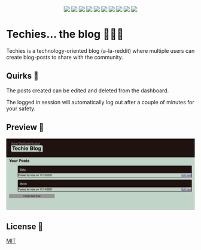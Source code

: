 <p align="center">
    <img src="https://img.shields.io/badge/Javascript-yellow" />
    <img src="https://img.shields.io/badge/HTML-blue"  />
    <img src="https://img.shields.io/badge/Command%20Line-orange" />
    <img src="https://img.shields.io/badge/Node%20JS-purple" >
    <img src="https://img.shields.io/badge/CSS-red" >
    <img src="https://img.shields.io/badge/mySQL2-brightgreen" >
    <img src="https://img.shields.io/badge/Handlebars-yellow" />
    <img src="https://img.shields.io/badge/dotenv-blue"  />
    <img src="https://img.shields.io/badge/bcrypt-orange" />
    <img src="https://img.shields.io/badge/Express-purple" >
</p>

# Techies... the blog 🧑🏻‍💻

Techies is a technology-oriented blog (a-la-reddit) where multiple users can create blog-posts to share with the community.

## Quirks 🎯

The posts created can be edited and deleted from the dashboard.

The logged in session will automatically log out after a couple of minutes for your safety.


## Preview 👀 

![Preview](assets/preview.png)



## License 📓
[MIT](https://choosealicense.com/licenses/mit/)